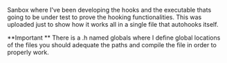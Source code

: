 Sanbox where I've been developing the hooks and the executable thats going to be under test to prove the hooking functionalities. 
This was uploaded just to show how it works all in a single file that autohooks itself.

**Important ** 
There is a .h named globals where I define global locations of the files you should adequate the paths and compile the file in order to properly work.

